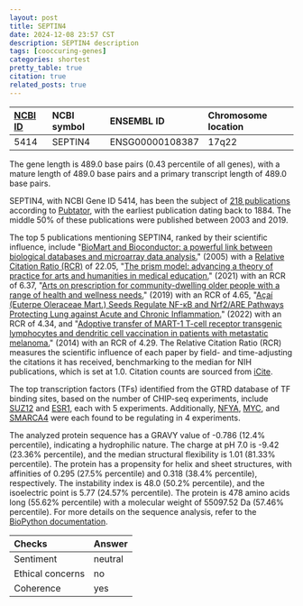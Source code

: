 ```yaml
---
layout: post
title: SEPTIN4
date: 2024-12-08 23:57 CST
description: SEPTIN4 description
tags: [cooccuring-genes]
categories: shortest
pretty_table: true
citation: true
related_posts: true
---
```




| [NCBI ID](https://www.ncbi.nlm.nih.gov/gene/5414) | NCBI symbol | ENSEMBL ID | Chromosome location |
| :-------- | :------- | :-------- | :------- |
| 5414  | SEPTIN4 | ENSG00000108387 | 17q22 |



The gene length is 489.0 base pairs (0.43 percentile of all genes), with a mature length of 489.0 base pairs and a primary transcript length of 489.0 base pairs.


SEPTIN4, with NCBI Gene ID 5414, has been the subject of [218 publications](https://pubmed.ncbi.nlm.nih.gov/?term=%22SEPTIN4%22) according to [Pubtator](https://academic.oup.com/nar/article/47/W1/W587/5494727), with the earliest publication dating back to 1884. The middle 50% of these publications were published between 2003 and 2019.


The top 5 publications mentioning SEPTIN4, ranked by their scientific influence, include "[BioMart and Bioconductor: a powerful link between biological databases and microarray data analysis.](https://pubmed.ncbi.nlm.nih.gov/16082012)" (2005) with a [Relative Citation Ratio (RCR)](https://journals.plos.org/plosbiology/article?id=10.1371/journal.pbio.1002541) of 22.05, "[The prism model: advancing a theory of practice for arts and humanities in medical education.](https://pubmed.ncbi.nlm.nih.gov/33914287)" (2021) with an RCR of 6.37, "[Arts on prescription for community-dwelling older people with a range of health and wellness needs.](https://pubmed.ncbi.nlm.nih.gov/30345578)" (2019) with an RCR of 4.65, "[Açaí (Euterpe Oleraceae Mart.) Seeds Regulate NF-κB and Nrf2/ARE Pathways Protecting Lung against Acute and Chronic Inflammation.](https://pubmed.ncbi.nlm.nih.gov/35551733)" (2022) with an RCR of 4.34, and "[Adoptive transfer of MART-1 T-cell receptor transgenic lymphocytes and dendritic cell vaccination in patients with metastatic melanoma.](https://pubmed.ncbi.nlm.nih.gov/24634374)" (2014) with an RCR of 4.29. The Relative Citation Ratio (RCR) measures the scientific influence of each paper by field- and time-adjusting the citations it has received, benchmarking to the median for NIH publications, which is set at 1.0. Citation counts are sourced from [iCite](https://icite.od.nih.gov).





The top transcription factors (TFs) identified from the GTRD database of TF binding sites, based on the number of CHIP-seq experiments, include [SUZ12](https://www.ncbi.nlm.nih.gov/gene/23512) and [ESR1](https://www.ncbi.nlm.nih.gov/gene/2099), each with 5 experiments. Additionally, [NFYA](https://www.ncbi.nlm.nih.gov/gene/4800), [MYC](https://www.ncbi.nlm.nih.gov/gene/4609), and [SMARCA4](https://www.ncbi.nlm.nih.gov/gene/6597) were each found to be regulating in 4 experiments.











The analyzed protein sequence has a GRAVY value of -0.786 (12.4% percentile), indicating a hydrophilic nature. The charge at pH 7.0 is -9.42 (23.36% percentile), and the median structural flexibility is 1.01 (81.33% percentile). The protein has a propensity for helix and sheet structures, with affinities of 0.295 (27.5% percentile) and 0.318 (38.4% percentile), respectively. The instability index is 48.0 (50.2% percentile), and the isoelectric point is 5.77 (24.57% percentile). The protein is 478 amino acids long (55.62% percentile) with a molecular weight of 55097.52 Da (57.46% percentile). For more details on the sequence analysis, refer to the [BioPython documentation](https://biopython.org/docs/1.75/api/Bio.SeqUtils.ProtParam.html).



| Checks    | Answer |
| :-------- | :------- |
| Sentiment  | neutral   |
| Ethical concerns | no     |
| Coherence    | yes    |